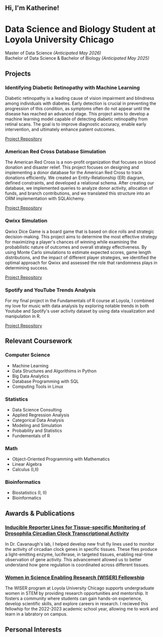 ## Hi, I'm Katherine! 
# Data Science and Biology Student at Loyola University Chicago

Master of Data Science *(Anticipated May 2026)*  <br/>
Bachelor of Data Science & Bachelor of Biology *(Anticipated May 2025)*  <br/>

## Projects
### Identifying Diabetic Retinopathy with Machine Learning
Diabetic retinopathy is a leading cause of vision impairment and blindness among individuals with diabetes. Early detection is crucial in preventing the progression of this condition, as symptoms often do not appear until the disease has reached an advanced stage. This project aims to develop a machine learning model capable of detecting diabetic retinopathy from retinal scans. The goal is to improve diagnostic accuracy, enable early intervention, and ultimately enhance patient outcomes.

[Project Repository](https://github.com/kcurro1/Identifying-Diabetic-Retinopathy-with-Machine-Learning)

### American Red Cross Database Simulation
The American Red Cross is a non-profit organization that focuses on blood donation and disaster relief. This project focuses on designing and implementing a donor database for the American Red Cross to track donations efficiently. We created an Entity-Relationship (ER) diagram, defined constraints, and developed a relational schema. After creating our database, we implemented queries to analyze donor activity, allocation of funds, and branch contributions, and we translated this structure into an ORM implementation with SQLAlchemy. 

[Project Repository](https://github.com/kcurro1/American-Red-Cross-Database)

### Qwixx Simulation
Qwixx Dice Game is a board game that is based on dice rolls and strategic decision-making. This project aims to determine the most effective strategy for maximizing a player's chances of winning while examining the probabilistic nature of outcomes and overall strategy effectiveness. By using Monte Carlo simulations to estimate expected scores, game length distributions, and the impact of different player strategies, we identified the optimal approach for Qwixx and assessed the role that randomness plays in determining success.

[Project Repository](https://github.com/kcurro1/Qwixx-Simulation)

### Spotify and YouTube Trends Analysis
For my final project in the Fundamentals of R course at Loyola, I combined my love for music with data analysis by exploring notable trends in both Youtube and Spotify's user activity dataset by using data visualization and manipulation in R.

[Project Repository](https://github.com/kcurro1/Spotify-Analysis/tree/main)

## Relevant Coursework

### Computer Science
* Machine Learning <br/>
* Data Structures and Algorithims in Python <br/>
* Big Data Analytics <br/>
* Database Programming with SQL <br/>
* Computing Tools in Linux <br/>

### Statistics 
* Data Science Consulting <br/>
* Applied Regression Analysis <br/>
* Categorical Data Analysis <br/>
* Modeling and Simulation <br/>
* Probability and Statistics <br/>
* Fundementals of R <br/>

### Math
* Object-Oriented Programming with Mathematics <br/>
* Linear Algebra <br/>
* Calculus (I,II) <br/>

### Bioinformatics
* Biostatistics (I, II) <br/>
* Bioinformatics <br/>

## Awards & Publications

### [Inducible Reporter Lines for Tissue-specific Monitoring of Drosophila Circadian Clock Transcriptional Activity](https://pubmed.ncbi.nlm.nih.gov/36495136/)

In Dr. Cavanaugh's lab, I helped develop new fruit fly lines used to monitor the activity of circadian clock genes in specific tissues. These flies produce a light-emitting enzyme, luciferase, in targeted tissues, enabling real-time observation of gene activity. This advancement allowed us to better understand how gene regulation is coordinated across different tissues.

### [Women in Science Enabling Research (WISER) Fellowship](https://www.luc.edu/gannon/wiser.shtml)

The WISER program at Loyola University Chicago supports undergraduate women in STEM by providing research opportunities and mentorship. It fosters a community where students can gain hands-on experience, develop scientific skills, and explore careers in research. I recieved this fellowhip for the 2022-2023 academic school year, allowing me to work and learn in a labratory on campus.

## Personal Interests
  













<!--
**kcurro1/kcurro1** is a ✨ _special_ ✨ repository because its `README.md` (this file) appears on your GitHub profile.

Here are some ideas to get you started:

- 🔭 I’m currently working on ...
- 🌱 I’m currently learning ...
- 👯 I’m looking to collaborate on ...
- 🤔 I’m looking for help with ...
- 💬 Ask me about ...
- 📫 How to reach me: ...
- 😄 Pronouns: ...
- ⚡ Fun fact: ...
-->
